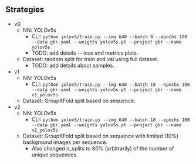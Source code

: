 ## Strategies

- v0
  - NN: YOLOv5s
    - CLI: `python yolov5/train.py --img 640 --batch 8 --epochs 100 --data gbr.yaml --weights yolov5s.pt --project gbr --name yolov5s`
    - TODO: add details -- loss and metrics plots.
  - Dataset: random split for train and val using full dataset.
    - TODO: add details about samples.
- v1
  - NN: YOLOv5s
    - CLI: `python yolov5/train.py --img 640 --batch 18 --epochs 100 --data gbr.yaml --weights yolov5s.pt --project gbr --name v1_yolov5s`
  - Dataset: GroupKFold split based on sequence.
- v2
  - NN: YOLOv5s
    - CLI: `python yolov5/train.py --img 640 --batch 18 --epochs 100 --data gbr.yaml --weights yolov5s.pt --project gbr --name v2_yolov5s`
  - Dataset: GroupKFold split based on sequence with limited (10%) background images per sequence.
    - Also changed n_splits to 80% (arbitrarily) of the number of unique sequences.
